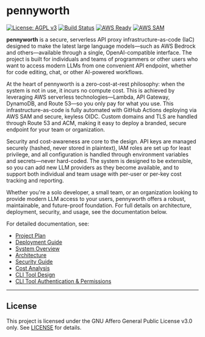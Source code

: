 # pennyworth

[![License: AGPL v3](https://img.shields.io/badge/License-AGPL%20v3-blue.svg)](https://www.gnu.org/licenses/agpl-3.0)
[![Build Status](https://github.com/johnwbyrd/pennyworth/actions/workflows/deploy.yml/badge.svg)](https://github.com/johnwbyrd/pennyworth/actions)
[![AWS Ready](https://img.shields.io/badge/AWS-Ready-orange?logo=amazon-aws)](https://aws.amazon.com/)
[![AWS SAM](https://img.shields.io/badge/AWS-SAM-blue?logo=amazon-aws)](https://aws.amazon.com/serverless/sam/)

[//]: # (SPDX-License-Identifier: AGPL-3.0-only)

**pennyworth** is a secure, serverless API proxy infrastructure-as-code (IaC) designed to make the latest large language models—such as AWS Bedrock and others—available through a single, OpenAI-compatible interface. The project is built for individuals and teams of programmers or other users who want to access modern LLMs from one convenient API endpoint, whether for code editing, chat, or other AI-powered workflows.

At the heart of pennyworth is a zero-cost-at-rest philosophy: when the system is not in use, it incurs no compute cost. This is achieved by leveraging AWS serverless technologies—Lambda, API Gateway, DynamoDB, and Route 53—so you only pay for what you use. This infrastructure-as-code is fully automated with GitHub Actions deploying via AWS SAM and secure, keyless OIDC. Custom domains and TLS are handled through Route 53 and ACM, making it easy to deploy a branded, secure endpoint for your team or organization.

Security and cost-awareness are core to the design. API keys are managed securely (hashed, never stored in plaintext), IAM roles are set up for least privilege, and all configuration is handled through environment variables and secrets—never hard-coded. The system is designed to be extensible, so you can add new LLM providers as they become available, and to support both individual and team usage with per-user or per-key cost tracking and reporting.

Whether you're a solo developer, a small team, or an organization looking to provide modern LLM access to your users, pennyworth offers a robust, maintainable, and future-proof foundation. For full details on architecture, deployment, security, and usage, see the documentation below.

For detailed documentation, see:

- [Project Plan](doc/plan.md)
- [Deployment Guide](doc/deployment.md)
- [System Overview](doc/overview.md)
- [Architecture](doc/architecture.md)
- [Security Guide](doc/security.md)
- [Cost Analysis](doc/cost.md)
- [CLI Tool Design](doc/cli-tool.md)
- [CLI Tool Authentication & Permissions](doc/cli-tool-auth.md)

---

## License

This project is licensed under the GNU Affero General Public License v3.0 only. See [LICENSE](LICENSE) for details. 